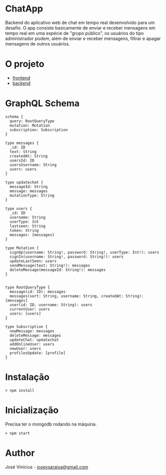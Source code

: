 # ChatApp
Backend do aplicativo web de chat em tempo real desenvolvido para um desafio.
O app consiste basicamente de enviar e receber mensagens em tempo real em uma espécie de "grupo público", 
os usuários do tipo administrador podem, além de enviar e receber mensagens, filtrar e apagar mensagens de outros usuários.

# O projeto
- [frontend](https://github.com/jbsaraiva/chat-app-frontend)
- [backend](https://github.com/jbsaraiva/chat-app-backend)

# GraphQL Schema
```
schema {
  query: RootQueryType
  mutation: Mutation
  subscription: Subscription
}

type messages {
  _id: ID
  text: String
  createdAt: String
  usersId: ID
  usersUsername: String
  users: users
}

type updatechat {
  messageId: String
  message: messages
  mutationType: String
}

type users {
  _id: ID
  username: String
  userType: Int
  lastseen: String
  token: String
  messages: [messages]
}

type Mutation {
  signUp(username: String!, password: String!, userType: Int!): users
  signIn(username: String!, password: String!): users
  updateLastSeen: users
  sendMessage(text: String!): messages
  deleteMessage(messageId: String!): messages
}


type RootQueryType {
  message(id: ID): messages
  messages(sort: String, username: String, createdAt: String): [messages]
  user(id: ID, username: String): users
  currentUser: users
  users: [users]
}

type Subscription {
  newMessage: messages
  deleteMessage: messages
  updateChat: updatechat
  addOnlineUser: users
  newUser: users
  profilesUpdate: [profile]
}
```

# Instalação

```
> npm install
```

# Inicialização
Precisa ter o mongodb rodando na máquina.

```
> npm start
```


# Author

José Vinícius - [josevsaraiva@gmail.com](josevsaraiva@gmail.com)

